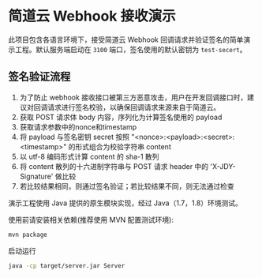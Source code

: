 简道云 Webhook 接收演示
=====

此项目包含各语言环境下，接受简道云 Webhook 回调请求并验证签名的简单演示工程。默认服务端启动在 `3100` 端口，签名使用的默认密钥为 `test-secert`。


签名验证流程
-----

1. 为了防止 webhook 接收接口被第三方恶意攻击，用户在开发回调接口时，建议对回调请求进行签名校验，以确保回调请求来源来自于简道云。
2. 获取 POST 请求体 body 内容，序列化为计算签名使用的 payload
3. 获取请求参数中的nonce和timestamp
4. 将 payload 与签名密钥 secret 按照 "\<nonce>:\<payload>:\<secret>:\<timestamp>" 的形式组合为校验字符串 content
5. 以 utf-8 编码形式计算 content 的 sha-1 散列
6. 将 content 散列的十六进制字符串与 POST 请求 header 中的 'X-JDY-Signature' 做比较
7. 若比较结果相同，则通过签名验证；若比较结果不同，则无法通过检查

演示工程使用 Java 提供的原生模块实现，经过 Java（1.7，1.8）环境测试。

使用前请安装相关依赖(推荐使用 MVN 配置测试环境):

```bash
mvn package
```

启动运行

```bash
java -cp target/server.jar Server
```